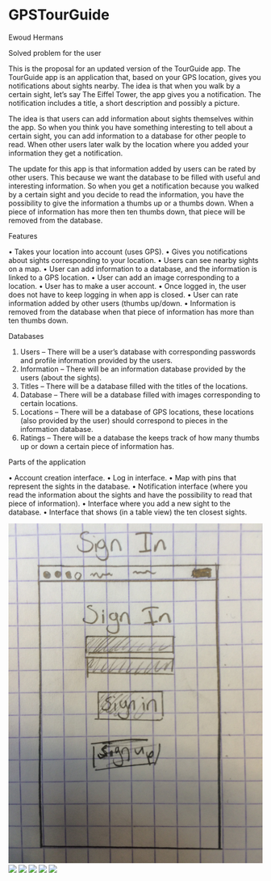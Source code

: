 # GPSTourGuide

Ewoud Hermans

Solved problem for the user

This is the proposal for an updated version of the TourGuide app. The TourGuide app is an application that, based on your GPS location, gives you notifications about sights nearby. The idea is that when you walk by a certain sight, let’s say The Eiffel Tower, the app gives you a notification. The notification includes a title, a short description and possibly a picture.

The idea is that users can add information about sights themselves within the app. So when you think you have something interesting to tell about a certain sight, you can add information to a database for other people to read. When other users later walk by the location where you added your information they get a notification.

The update for this app is that information added by users can be rated by other users. This because we want the database to be filled with useful and interesting information. So when you get a notification because you walked by a certain sight and you decide to read the information, you have the possibility to give the information a thumbs up or a thumbs down. When a piece of information has more then ten thumbs down, that piece will be removed from the database.

Features

•	Takes your location into account (uses GPS).
•	Gives you notifications about sights corresponding to your location.
•	Users can see nearby sights on a map.
•	User can add information to a database, and the information is linked to a GPS location.
•	User can add an image corresponding to a location.
•	User has to make a user account.
•	Once logged in, the user does not have to keep logging in when app is closed.
•	User can rate information added by other users (thumbs up/down.
•	Information is removed from the database when that piece of information has more than ten thumbs down.

Databases

1.	Users – There will be a user’s database with corresponding passwords and profile information provided by the users.
2.	Information – There will be an information database provided by the users (about the sights).
3.	Titles – There will be a database filled with the titles of the locations.
4.	Database – There will be a database filled with images corresponding to certain locations.
5.	Locations – There will be a database of GPS locations, these locations (also provided by the user) should correspond to pieces in the information database.
6.	Ratings – There will be a database the keeps track of how many thumbs up or down a certain piece of information has.

Parts of the application

•	Account creation interface.
•	Log in interface.
•	Map with pins that represent the sights in the database.
•	Notification interface (where you read the information about the sights and have the possibility to read that piece of information).
•	Interface where you add a new sight to the database.
•	Interface that shows (in a table view) the ten closest sights.

![](FirstSketches/SignIn.JPG)
![](doc/SignUp.JPG)
![](doc/MapView.JPG)
![](doc/AddSight.JPG)
![](doc/Notification.JPG)
![](doc/ClosestSights.JPG)
